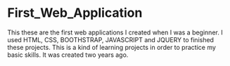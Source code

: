 # First_Web_Application
This these are the first web applications I created when I was a beginner. I used HTML, CSS, BOOTHSTRAP, JAVASCRIPT and JQUERY to finished these projects. This is a kind of learning projects in order to practice my basic skills. It was created two years ago.
